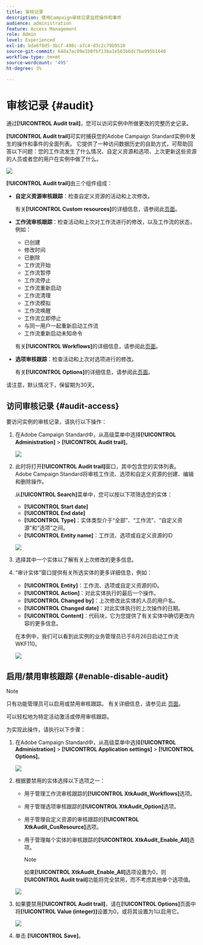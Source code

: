 ```yaml
---
title: 审核记录
description: 使用Campaign审核记录监控操作和事件
audience: administration
feature: Access Management
role: Admin
level: Experienced
exl-id: bda6f8d5-3bcf-498c-a7c4-d3c2c79b9510
source-git-commit: 64da7ac09e1b0fbf13ba1e563b6dc7be995b1640
workflow-type: tm+mt
source-wordcount: '495'
ht-degree: 3%

---
```


# 审核记录 {#audit}

通过&#x200B;**[!UICONTROL Audit trail]**，您可以访问实例中所做更改的完整历史记录。

**[!UICONTROL Audit trail]**&#x200B;可实时捕获您的Adobe Campaign Standard实例中发生的操作和事件的全面列表。 它提供了一种访问数据历史的自助方式，可帮助回答以下问题：您的工作流发生了什么情况、自定义资源和选项、上次更新这些资源的人员或者您的用户在实例中做了什么。

![](assets/audit-trail.png)

**[!UICONTROL Audit trail]**&#x200B;由三个组件组成：

* **自定义资源审核跟踪**：检查自定义资源的活动和上次修改。

  有关&#x200B;**[!UICONTROL Custom resources]**&#x200B;的详细信息，请参阅此[页面](../../developing/using/key-steps-to-add-a-resource.md)。

* **工作流审核跟踪**：检查活动和上次对工作流进行的修改，以及工作流的状态，例如：

   * 已创建
   * 修改时间
   * 已删除
   * 工作流开始
   * 工作流暂停
   * 工作流停止
   * 工作流重新启动
   * 工作流清理
   * 工作流模拟
   * 工作流唤醒
   * 工作流立即停止
   * 与同一用户一起重新启动工作流
   * 工作流重新启动未知命令

  有关&#x200B;**[!UICONTROL Workflows]**&#x200B;的详细信息，请参阅此[页面](../../automating/using/get-started-workflows.md)。

* **选项审核跟踪**：检查活动和上次对选项进行的修改。

  有关&#x200B;**[!UICONTROL Options]**&#x200B;的详细信息，请参阅此[页面](../../administration/using/about-campaign-standard-settings.md)。

请注意，默认情况下，保留期为30天。

## 访问审核记录 {#audit-access}

要访问实例的审核记录，请执行以下操作：

1. 在Adobe Campaign Standard中，从高级菜单中选择&#x200B;**[!UICONTROL Administration]** > **[!UICONTROL Audit trail]**。

   ![](assets/audit-trail.png)

1. 此时将打开&#x200B;**[!UICONTROL Audit trail]**&#x200B;窗口，其中包含您的实体列表。 Adobe Campaign Standard将审核工作流、选项和自定义资源的创建、编辑和删除操作。

   从&#x200B;**[!UICONTROL Search]**&#x200B;菜单中，您可以按以下项筛选您的实体：

   * **[!UICONTROL Start date]**
   * **[!UICONTROL End date]**
   * **[!UICONTROL Type]**：实体类型介于“全部”、“工作流”、“自定义资源”和“选项”之间。
   * **[!UICONTROL Entity name]**：工作流、选项或自定义资源的ID

   ![](assets/audit-trail_2.png)

1. 选择其中一个实体以了解有关上次修改的更多信息。

1. “审计实体”窗口提供有关所选实体的更多详细信息，例如：

   * **[!UICONTROL Entity]**：工作流、选项或自定义资源的ID。
   * **[!UICONTROL Action]**：对此实体执行的最后一个操作。
   * **[!UICONTROL Changed by]**：上次修改此实体的人员的用户名。
   * **[!UICONTROL Changed date]**：对此实体执行的上次操作的日期。
   * **[!UICONTROL Content]**：代码块，它为您提供了有关实体中确切更改内容的更多信息。

   在本例中，我们可以看到此实例的业务管理员已于8月26日启动工作流WKF110。

   ![](assets/audit-trail_3.png)

## 启用/禁用审核跟踪 {#enable-disable-audit}

>[!NOTE]
>
> 只有功能管理员可以启用或禁用审核跟踪。 有关详细信息，请参见此 [ 页面](../../administration/using/users-management.md#functional-administrators)。

可以轻松地为特定活动激活或停用审核跟踪。

为实现此操作，请执行以下步骤：

1. 在Adobe Campaign Standard中，从高级菜单中选择&#x200B;**[!UICONTROL Administration]** > **[!UICONTROL Application settings]** > **[!UICONTROL Options]**。

   ![](assets/audit-trail_4.png)

1. 根据要禁用的实体选择以下选项之一：

   * 用于管理工作流审核跟踪的&#x200B;**[!UICONTROL XtkAudit_Workflows]**&#x200B;选项。
   * 用于管理选项审核跟踪的&#x200B;**[!UICONTROL XtkAudit_Option]**&#x200B;选项。
   * 用于管理自定义资源的审核跟踪的&#x200B;**[!UICONTROL XtkAudit_CusResource]**&#x200B;选项。
   * 用于管理每个实体的审核跟踪的&#x200B;**[!UICONTROL XtkAudit_Enable_All]**&#x200B;选项。

     >[!NOTE]
     >
     >如果&#x200B;**[!UICONTROL XtkAudit_Enable_All]**&#x200B;选项设置为0，则&#x200B;**[!UICONTROL Audit trail]**&#x200B;功能将完全禁用，而不考虑其他单个选项值。

   ![](assets/audit-trail_5.png)

1. 如果要禁用&#x200B;**[!UICONTROL Audit trail]**，请在&#x200B;**[!UICONTROL Options]**&#x200B;页面中将&#x200B;**[!UICONTROL Value (integer)]**&#x200B;设置为0，或将其设置为1以启用它。

   ![](assets/audit-trail_6.png)

1. 单击 **[!UICONTROL Save]**。
